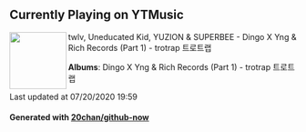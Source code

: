 ## Currently Playing on YTMusic

[<img align="left" width="100" src="https://lh3.googleusercontent.com/iKnVi5g3MrSwYjWEu5kCXCcdvEiApraq5Upl-2pmv3txO3XI0USfYBCc78ICqxuszdgz5cDLTThqVUG5IQ">](https://music.youtube.com/channel/UCGPIAHT_xtPHkY6jY1y4rRQ)

twlv, Uneducated Kid, YUZION & SUPERBEE - Dingo X Yng & Rich Records (Part 1) - trotrap 트로트랩

**Albums**: Dingo X Yng & Rich Records (Part 1) - trotrap 트로트랩

Last updated at 07/20/2020 19:59

#### Generated with [20chan/github-now](https://github.com/20chan/github-now)


<!--
**20chan/20chan** is a ✨ _special_ ✨ repository because its `README.md` (this file) appears on your GitHub profile.

Here are some ideas to get you started:

- 🔭 I’m currently working on ...
- 🌱 I’m currently learning ...
- 👯 I’m looking to collaborate on ...
- 🤔 I’m looking for help with ...
- 💬 Ask me about ...
- 📫 How to reach me: ...
- 😄 Pronouns: ...
- ⚡ Fun fact: ...
-->
